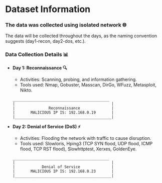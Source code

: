 # Dataset Information

### The data was collected using isolated network 🌐  
The data will be collected throughout the days, as the naming convention suggests (day1-recon, day2-dos, etc.).

### Data Collection Details 📊
- **Day 1: Reconnaissance 🔍**
  - Activities: Scanning, probing, and information gathering.
  - Tools used: Nmap, Gobuster, Masscan, DirGo, WFuzz, Metasploit, Nikto.

  ```
  ___________________________________________
  |                                           |
  |               Reconnaissance              |
  |       MALICIOUS IP IS: 192.168.0.19       |
  |___________________________________________|
  ```

- **Day 2: Denial of Service (DoS) ⚡**
  - Activities: Flooding the network with traffic to cause disruption.
  - Tools used: Slowloris, Hping3 (TCP SYN flood, UDP flood, ICMP flood, TCP RST flood), Slowhttptest, Xerxes, GoldenEye.
  ```
  ___________________________________________
  |                                           |
  |            Denial of Service              |
  |       MALICIOUS IP IS: 192.168.0.23       |
  |___________________________________________|
  ```
